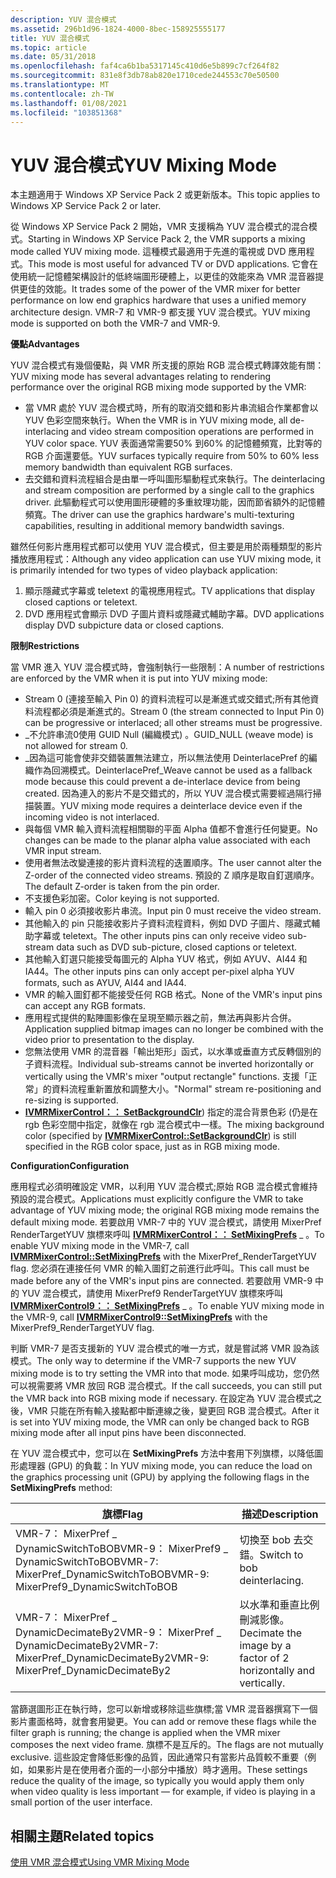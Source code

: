 ```yaml
---
description: YUV 混合模式
ms.assetid: 296b1d96-1824-4000-8bec-158925555177
title: YUV 混合模式
ms.topic: article
ms.date: 05/31/2018
ms.openlocfilehash: faf4ca6b1ba5317145c410d6e5b899c7cf264f82
ms.sourcegitcommit: 831e8f3db78ab820e1710cede244553c70e50500
ms.translationtype: MT
ms.contentlocale: zh-TW
ms.lasthandoff: 01/08/2021
ms.locfileid: "103851368"
---
```

# <a name="yuv-mixing-mode"></a><span data-ttu-id="c3206-103">YUV 混合模式</span><span class="sxs-lookup"><span data-stu-id="c3206-103">YUV Mixing Mode</span></span>

<span data-ttu-id="c3206-104">本主題適用于 Windows XP Service Pack 2 或更新版本。</span><span class="sxs-lookup"><span data-stu-id="c3206-104">This topic applies to Windows XP Service Pack 2 or later.</span></span>

<span data-ttu-id="c3206-105">從 Windows XP Service Pack 2 開始，VMR 支援稱為 YUV 混合模式的混合模式。</span><span class="sxs-lookup"><span data-stu-id="c3206-105">Starting in Windows XP Service Pack 2, the VMR supports a mixing mode called YUV mixing mode.</span></span> <span data-ttu-id="c3206-106">這種模式最適用于先進的電視或 DVD 應用程式。</span><span class="sxs-lookup"><span data-stu-id="c3206-106">This mode is most useful for advanced TV or DVD applications.</span></span> <span data-ttu-id="c3206-107">它會在使用統一記憶體架構設計的低終端圖形硬體上，以更佳的效能來為 VMR 混音器提供更佳的效能。</span><span class="sxs-lookup"><span data-stu-id="c3206-107">It trades some of the power of the VMR mixer for better performance on low end graphics hardware that uses a unified memory architecture design.</span></span> <span data-ttu-id="c3206-108">VMR-7 和 VMR-9 都支援 YUV 混合模式。</span><span class="sxs-lookup"><span data-stu-id="c3206-108">YUV mixing mode is supported on both the VMR-7 and VMR-9.</span></span>

<span data-ttu-id="c3206-109">**優點**</span><span class="sxs-lookup"><span data-stu-id="c3206-109">**Advantages**</span></span>

<span data-ttu-id="c3206-110">YUV 混合模式有幾個優點，與 VMR 所支援的原始 RGB 混合模式轉譯效能有關：</span><span class="sxs-lookup"><span data-stu-id="c3206-110">YUV mixing mode has several advantages relating to rendering performance over the original RGB mixing mode supported by the VMR:</span></span>

-   <span data-ttu-id="c3206-111">當 VMR 處於 YUV 混合模式時，所有的取消交錯和影片串流組合作業都會以 YUV 色彩空間來執行。</span><span class="sxs-lookup"><span data-stu-id="c3206-111">When the VMR is in YUV mixing mode, all de-interlacing and video stream composition operations are performed in YUV color space.</span></span> <span data-ttu-id="c3206-112">YUV 表面通常需要50% 到60% 的記憶體頻寬，比對等的 RGB 介面還要低。</span><span class="sxs-lookup"><span data-stu-id="c3206-112">YUV surfaces typically require from 50% to 60% less memory bandwidth than equivalent RGB surfaces.</span></span>
-   <span data-ttu-id="c3206-113">去交錯和資料流程組合是由單一呼叫圖形驅動程式來執行。</span><span class="sxs-lookup"><span data-stu-id="c3206-113">The deinterlacing and stream composition are performed by a single call to the graphics driver.</span></span> <span data-ttu-id="c3206-114">此驅動程式可以使用圖形硬體的多重紋理功能，因而節省額外的記憶體頻寬。</span><span class="sxs-lookup"><span data-stu-id="c3206-114">The driver can use the graphics hardware's multi-texturing capabilities, resulting in additional memory bandwidth savings.</span></span>

<span data-ttu-id="c3206-115">雖然任何影片應用程式都可以使用 YUV 混合模式，但主要是用於兩種類型的影片播放應用程式：</span><span class="sxs-lookup"><span data-stu-id="c3206-115">Although any video application can use YUV mixing mode, it is primarily intended for two types of video playback application:</span></span>

1.  <span data-ttu-id="c3206-116">顯示隱藏式字幕或 teletext 的電視應用程式。</span><span class="sxs-lookup"><span data-stu-id="c3206-116">TV applications that display closed captions or teletext.</span></span>
2.  <span data-ttu-id="c3206-117">DVD 應用程式會顯示 DVD 子圖片資料或隱藏式輔助字幕。</span><span class="sxs-lookup"><span data-stu-id="c3206-117">DVD applications display DVD subpicture data or closed captions.</span></span>

<span data-ttu-id="c3206-118">**限制**</span><span class="sxs-lookup"><span data-stu-id="c3206-118">**Restrictions**</span></span>

<span data-ttu-id="c3206-119">當 VMR 進入 YUV 混合模式時，會強制執行一些限制：</span><span class="sxs-lookup"><span data-stu-id="c3206-119">A number of restrictions are enforced by the VMR when it is put into YUV mixing mode:</span></span>

-   <span data-ttu-id="c3206-120">Stream 0 (連接至輸入 Pin 0) 的資料流程可以是漸進式或交錯式;所有其他資料流程都必須是漸進式的。</span><span class="sxs-lookup"><span data-stu-id="c3206-120">Stream 0 (the stream connected to Input Pin 0) can be progressive or interlaced; all other streams must be progressive.</span></span>
-   <span data-ttu-id="c3206-121">\_不允許串流0使用 GUID Null (編織模式) 。</span><span class="sxs-lookup"><span data-stu-id="c3206-121">GUID\_NULL (weave mode) is not allowed for stream 0.</span></span>
-   <span data-ttu-id="c3206-122">\_因為這可能會使非交錯裝置無法建立，所以無法使用 DeinterlacePref 的編織作為回溯模式。</span><span class="sxs-lookup"><span data-stu-id="c3206-122">DeinterlacePref\_Weave cannot be used as a fallback mode because this could prevent a de-interlace device from being created.</span></span> <span data-ttu-id="c3206-123">因為連入的影片不是交錯式的，所以 YUV 混合模式需要經過隔行掃描裝置。</span><span class="sxs-lookup"><span data-stu-id="c3206-123">YUV mixing mode requires a deinterlace device even if the incoming video is not interlaced.</span></span>
-   <span data-ttu-id="c3206-124">與每個 VMR 輸入資料流程相關聯的平面 Alpha 值都不會進行任何變更。</span><span class="sxs-lookup"><span data-stu-id="c3206-124">No changes can be made to the planar alpha value associated with each VMR input stream.</span></span>
-   <span data-ttu-id="c3206-125">使用者無法改變連接的影片資料流程的迭置順序。</span><span class="sxs-lookup"><span data-stu-id="c3206-125">The user cannot alter the Z-order of the connected video streams.</span></span> <span data-ttu-id="c3206-126">預設的 Z 順序是取自釘選順序。</span><span class="sxs-lookup"><span data-stu-id="c3206-126">The default Z-order is taken from the pin order.</span></span>
-   <span data-ttu-id="c3206-127">不支援色彩加密。</span><span class="sxs-lookup"><span data-stu-id="c3206-127">Color keying is not supported.</span></span>
-   <span data-ttu-id="c3206-128">輸入 pin 0 必須接收影片串流。</span><span class="sxs-lookup"><span data-stu-id="c3206-128">Input pin 0 must receive the video stream.</span></span>
-   <span data-ttu-id="c3206-129">其他輸入的 pin 只能接收影片子資料流程資料，例如 DVD 子圖片、隱藏式輔助字幕或 teletext。</span><span class="sxs-lookup"><span data-stu-id="c3206-129">The other inputs pins can only receive video sub-stream data such as DVD sub-picture, closed captions or teletext.</span></span>
-   <span data-ttu-id="c3206-130">其他輸入釘選只能接受每圖元的 Alpha YUV 格式，例如 AYUV、AI44 和 IA44。</span><span class="sxs-lookup"><span data-stu-id="c3206-130">The other inputs pins can only accept per-pixel alpha YUV formats, such as AYUV, AI44 and IA44.</span></span>
-   <span data-ttu-id="c3206-131">VMR 的輸入圖釘都不能接受任何 RGB 格式。</span><span class="sxs-lookup"><span data-stu-id="c3206-131">None of the VMR's input pins can accept any RGB formats.</span></span>
-   <span data-ttu-id="c3206-132">應用程式提供的點陣圖影像在呈現至顯示器之前，無法再與影片合併。</span><span class="sxs-lookup"><span data-stu-id="c3206-132">Application supplied bitmap images can no longer be combined with the video prior to presentation to the display.</span></span>
-   <span data-ttu-id="c3206-133">您無法使用 VMR 的混音器「輸出矩形」函式，以水準或垂直方式反轉個別的子資料流程。</span><span class="sxs-lookup"><span data-stu-id="c3206-133">Individual sub-streams cannot be inverted horizontally or vertically using the VMR's mixer "output rectangle" functions.</span></span> <span data-ttu-id="c3206-134">支援「正常」的資料流程重新置放和調整大小。</span><span class="sxs-lookup"><span data-stu-id="c3206-134">"Normal" stream re-positioning and re-sizing is supported.</span></span>
-   <span data-ttu-id="c3206-135">[**IVMRMixerControl：： SetBackgroundClr**](/windows/desktop/api/Strmif/nf-strmif-ivmrmixercontrol-setbackgroundclr)) 指定的混合背景色彩 (仍是在 rgb 色彩空間中指定，就像在 rgb 混合模式中一樣。</span><span class="sxs-lookup"><span data-stu-id="c3206-135">The mixing background color (specified by [**IVMRMixerControl::SetBackgroundClr**](/windows/desktop/api/Strmif/nf-strmif-ivmrmixercontrol-setbackgroundclr)) is still specified in the RGB color space, just as in RGB mixing mode.</span></span>

<span data-ttu-id="c3206-136">**Configuration**</span><span class="sxs-lookup"><span data-stu-id="c3206-136">**Configuration**</span></span>

<span data-ttu-id="c3206-137">應用程式必須明確設定 VMR，以利用 YUV 混合模式;原始 RGB 混合模式會維持預設的混合模式。</span><span class="sxs-lookup"><span data-stu-id="c3206-137">Applications must explicitly configure the VMR to take advantage of YUV mixing mode; the original RGB mixing mode remains the default mixing mode.</span></span> <span data-ttu-id="c3206-138">若要啟用 VMR-7 中的 YUV 混合模式，請使用 MixerPref RenderTargetYUV 旗標來呼叫 [**IVMRMixerControl：： SetMixingPrefs**](/windows/desktop/api/Strmif/nf-strmif-ivmrmixercontrol-setoutputrect) \_ 。</span><span class="sxs-lookup"><span data-stu-id="c3206-138">To enable YUV mixing mode in the VMR-7, call [**IVMRMixerControl::SetMixingPrefs**](/windows/desktop/api/Strmif/nf-strmif-ivmrmixercontrol-setoutputrect) with the MixerPref\_RenderTargetYUV flag.</span></span> <span data-ttu-id="c3206-139">您必須在連接任何 VMR 的輸入圖釘之前進行此呼叫。</span><span class="sxs-lookup"><span data-stu-id="c3206-139">This call must be made before any of the VMR's input pins are connected.</span></span> <span data-ttu-id="c3206-140">若要啟用 VMR-9 中的 YUV 混合模式，請使用 MixerPref9 RenderTargetYUV 旗標來呼叫 [**IVMRMixerControl9：： SetMixingPrefs**](/previous-versions/windows/desktop/api/Vmr9/nf-vmr9-ivmrmixercontrol9-setmixingprefs) \_ 。</span><span class="sxs-lookup"><span data-stu-id="c3206-140">To enable YUV mixing mode in the VMR-9, call [**IVMRMixerControl9::SetMixingPrefs**](/previous-versions/windows/desktop/api/Vmr9/nf-vmr9-ivmrmixercontrol9-setmixingprefs) with the MixerPref9\_RenderTargetYUV flag.</span></span>

<span data-ttu-id="c3206-141">判斷 VMR-7 是否支援新的 YUV 混合模式的唯一方式，就是嘗試將 VMR 設為該模式。</span><span class="sxs-lookup"><span data-stu-id="c3206-141">The only way to determine if the VMR-7 supports the new YUV mixing mode is to try setting the VMR into that mode.</span></span> <span data-ttu-id="c3206-142">如果呼叫成功，您仍然可以視需要將 VMR 放回 RGB 混合模式。</span><span class="sxs-lookup"><span data-stu-id="c3206-142">If the call succeeds, you can still put the VMR back into RGB mixing mode if necessary.</span></span> <span data-ttu-id="c3206-143">在設定為 YUV 混合模式之後，VMR 只能在所有輸入接點都中斷連線之後，變更回 RGB 混合模式。</span><span class="sxs-lookup"><span data-stu-id="c3206-143">After it is set into YUV mixing mode, the VMR can only be changed back to RGB mixing mode after all input pins have been disconnected.</span></span>

<span data-ttu-id="c3206-144">在 YUV 混合模式中，您可以在 **SetMixingPrefs** 方法中套用下列旗標，以降低圖形處理器 (GPU) 的負載：</span><span class="sxs-lookup"><span data-stu-id="c3206-144">In YUV mixing mode, you can reduce the load on the graphics processing unit (GPU) by applying the following flags in the **SetMixingPrefs** method:</span></span>



| <span data-ttu-id="c3206-145">旗標</span><span class="sxs-lookup"><span data-stu-id="c3206-145">Flag</span></span>                                                                                 | <span data-ttu-id="c3206-146">描述</span><span class="sxs-lookup"><span data-stu-id="c3206-146">Description</span></span>                                                      |
|--------------------------------------------------------------------------------------|------------------------------------------------------------------|
| <span data-ttu-id="c3206-147">VMR-7： MixerPref \_ DynamicSwitchToBOBVMR-9： MixerPref9 \_ DynamicSwitchToBOB</span><span class="sxs-lookup"><span data-stu-id="c3206-147">VMR-7: MixerPref\_DynamicSwitchToBOBVMR-9: MixerPref9\_DynamicSwitchToBOB</span></span><br/> | <span data-ttu-id="c3206-148">切換至 bob 去交錯。</span><span class="sxs-lookup"><span data-stu-id="c3206-148">Switch to bob deinterlacing.</span></span>                                     |
| <span data-ttu-id="c3206-149">VMR-7： MixerPref \_ DynamicDecimateBy2VMR-9： MixerPref \_ DynamicDecimateBy2</span><span class="sxs-lookup"><span data-stu-id="c3206-149">VMR-7: MixerPref\_DynamicDecimateBy2VMR-9: MixerPref\_DynamicDecimateBy2</span></span><br/>  | <span data-ttu-id="c3206-150">以水準和垂直比例刪減影像。</span><span class="sxs-lookup"><span data-stu-id="c3206-150">Decimate the image by a factor of 2 horizontally and vertically.</span></span> |



 

<span data-ttu-id="c3206-151">當篩選圖形正在執行時，您可以新增或移除這些旗標;當 VMR 混音器撰寫下一個影片畫面格時，就會套用變更。</span><span class="sxs-lookup"><span data-stu-id="c3206-151">You can add or remove these flags while the filter graph is running; the change is applied when the VMR mixer composes the next video frame.</span></span> <span data-ttu-id="c3206-152">旗標不是互斥的。</span><span class="sxs-lookup"><span data-stu-id="c3206-152">The flags are not mutually exclusive.</span></span> <span data-ttu-id="c3206-153">這些設定會降低影像的品質，因此通常只有當影片品質較不重要（例如，如果影片是在使用者介面的一小部分中播放）時才適用。</span><span class="sxs-lookup"><span data-stu-id="c3206-153">These settings reduce the quality of the image, so typically you would apply them only when video quality is less important — for example, if video is playing in a small portion of the user interface.</span></span>

## <a name="related-topics"></a><span data-ttu-id="c3206-154">相關主題</span><span class="sxs-lookup"><span data-stu-id="c3206-154">Related topics</span></span>

<dl> <dt>

[<span data-ttu-id="c3206-155">使用 VMR 混合模式</span><span class="sxs-lookup"><span data-stu-id="c3206-155">Using VMR Mixing Mode</span></span>](using-vmr-mixing-mode.md)
</dt> </dl>

 

 




